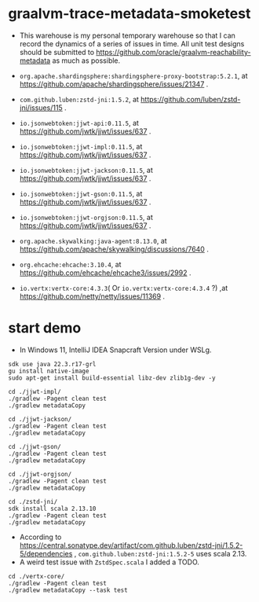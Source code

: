 # graalvm-trace-metadata-smoketest

- This warehouse is my personal temporary warehouse so that I can record the dynamics of a series of issues in time. All
  unit test designs should be submitted to https://github.com/oracle/graalvm-reachability-metadata as much as possible.

- `org.apache.shardingsphere:shardingsphere-proxy-bootstrap:5.2.1`,
  at https://github.com/apache/shardingsphere/issues/21347 .
- `com.github.luben:zstd-jni:1.5.2`, at https://github.com/luben/zstd-jni/issues/115 .
- `io.jsonwebtoken:jjwt-api:0.11.5`, at https://github.com/jwtk/jjwt/issues/637 .
- `io.jsonwebtoken:jjwt-impl:0.11.5`, at https://github.com/jwtk/jjwt/issues/637 .
- `io.jsonwebtoken:jjwt-jackson:0.11.5`, at https://github.com/jwtk/jjwt/issues/637 .
- `io.jsonwebtoken:jjwt-gson:0.11.5`, at https://github.com/jwtk/jjwt/issues/637 .
- `io.jsonwebtoken:jjwt-orgjson:0.11.5`, at https://github.com/jwtk/jjwt/issues/637 .
- `org.apache.skywalking:java-agent:8.13.0`, at https://github.com/apache/skywalking/discussions/7640 .
- `org.ehcache:ehcache:3.10.4`, at https://github.com/ehcache/ehcache3/issues/2992 .
- `io.vertx:vertx-core:4.3.3`( Or `io.vertx:vertx-core:4.3.4` ?) ,at https://github.com/netty/netty/issues/11369 .

# start demo

- In Windows 11, IntelliJ IDEA Snapcraft Version under WSLg.

```shell
sdk use java 22.3.r17-grl
gu install native-image
sudo apt-get install build-essential libz-dev zlib1g-dev -y
```

```shell
cd ./jjwt-impl/
./gradlew -Pagent clean test
./gradlew metadataCopy
```

```shell
cd ./jjwt-jackson/
./gradlew -Pagent clean test
./gradlew metadataCopy
```

```shell
cd ./jjwt-gson/
./gradlew -Pagent clean test
./gradlew metadataCopy
```

```shell
cd ./jjwt-orgjson/
./gradlew -Pagent clean test
./gradlew metadataCopy
```

```shell
cd ./zstd-jni/
sdk install scala 2.13.10
./gradlew -Pagent clean test
./gradlew metadataCopy
```

- According to https://central.sonatype.dev/artifact/com.github.luben/zstd-jni/1.5.2-5/dependencies
  , `com.github.luben:zstd-jni:1.5.2-5` uses scala 2.13.
- A weird test issue with `ZstdSpec.scala` I added a TODO.

```shell
cd ./vertx-core/
./gradlew -Pagent clean test
./gradlew metadataCopy --task test
```